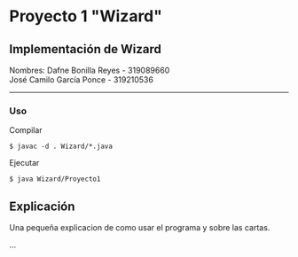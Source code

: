 Proyecto 1 "Wizard"
=========================================

Implementación de Wizard
----------------------------------------------------
Nombres:
Dafne Bonilla Reyes - 319089660  
José Camilo García Ponce - 319210536  

----------------------------------------------------

### Uso

Compilar 
```
$ javac -d . Wizard/*.java
```
Ejecutar
```
$ java Wizard/Proyecto1
```

## Explicación

Una pequeña explicacion de como usar el programa y sobre las cartas.

...
